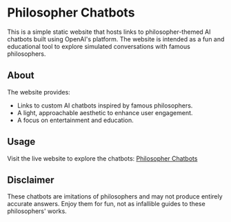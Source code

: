 # Philosopher Chatbots

This is a simple static website that hosts links to philosopher-themed AI chatbots built using OpenAI's platform. The website is intended as a fun and educational tool to explore simulated conversations with famous philosophers.

## About
The website provides:
- Links to custom AI chatbots inspired by famous philosophers.
- A light, approachable aesthetic to enhance user engagement.
- A focus on entertainment and education.

## Usage
Visit the live website to explore the chatbots:
[Philosopher Chatbots](https://www.PhilosopherChatbots.com)

## Disclaimer
These chatbots are imitations of philosophers and may not produce entirely accurate answers. Enjoy them for fun, not as infallible guides to these philosophers' works.
